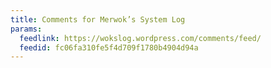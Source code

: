```yaml
---
title: Comments for Merwok’s System Log
params:
  feedlink: https://wokslog.wordpress.com/comments/feed/
  feedid: fc06fa310fe5f4d709f1780b4904d94a
---
```

